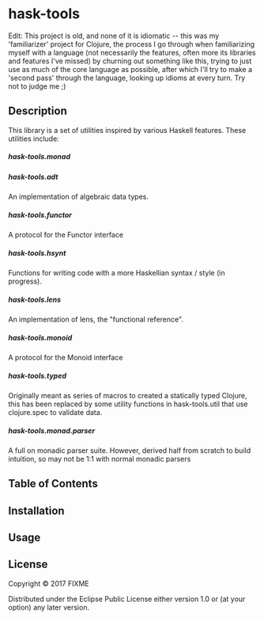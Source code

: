 # hask-tools

Edit: This project is old,  and none of it is idiomatic -- this was my 'familiarizer' project for Clojure, the process I go through when familiarizing myself with a language (not necessarily the features, often more its libraries and features I've missed) by churning out something like this, trying to just use as much of the core language as possible, after which I'll try to make a 'second pass' through the language, looking up idioms at every turn.  Try not to judge me ;) 
## Description 
This library is a set of utilities inspired by various Haskell features. These utilities include:
##### hask-tools.monad
  
##### hask-tools.adt
An implementation of algebraic data types.
##### hask-tools.functor
A protocol for the Functor interface
##### hask-tools.hsynt
Functions for writing code with a more Haskellian syntax / style (in progress).
##### hask-tools.lens
An implementation of lens, the "functional reference".
##### hask-tools.monoid
A protocol for the Monoid interface
##### hask-tools.typed
Originally meant as series of macros to created a statically typed Clojure,  this has been replaced by some utility functions in hask-tools.util that use clojure.spec to validate data.

##### hask-tools.monad.parser
A full on monadic parser suite.  However, derived half from scratch to build intuition, so may not be 1:1 with normal monadic parsers 

## Table of Contents

## Installation

## Usage



## License

Copyright © 2017 FIXME

Distributed under the Eclipse Public License either version 1.0 or (at
your option) any later version.
